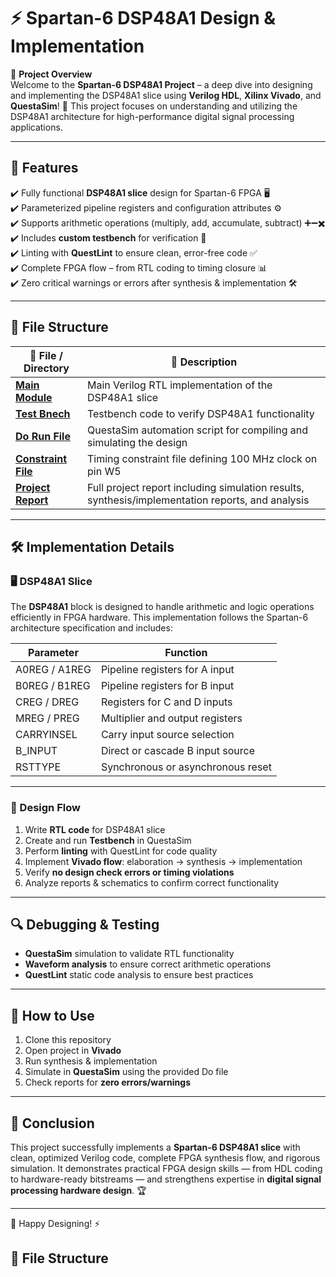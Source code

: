 # ⚡ Spartan-6 DSP48A1 Design & Implementation

📌 **Project Overview**  
Welcome to the **Spartan-6 DSP48A1 Project** – a deep dive into designing and implementing the DSP48A1 slice using **Verilog HDL**, **Xilinx Vivado**, and **QuestaSim**! 🚀 This project focuses on understanding and utilizing the DSP48A1 architecture for high-performance digital signal processing applications.

---

## 🎯 Features
✔️ Fully functional **DSP48A1 slice** design for Spartan-6 FPGA 🖥️  
✔️ Parameterized pipeline registers and configuration attributes ⚙️  
✔️ Supports arithmetic operations (multiply, add, accumulate, subtract) ➕➖✖️  
✔️ Includes **custom testbench** for verification 🧪  
✔️ Linting with **QuestLint** to ensure clean, error-free code ✅  
✔️ Complete FPGA flow – from RTL coding to timing closure 📊  
✔️ Zero critical warnings or errors after synthesis & implementation 🛠️  

---

## 📂 File Structure

| 📁 File / Directory              | 📜 Description |
|----------------------------------|----------------|
| [**Main Module**](https://github.com/ahmedbelal16/SPARTAN6---DSP48A1/blob/main/Project_1.v)       | Main Verilog RTL implementation of the DSP48A1 slice |
| [**Test Bnech**](https://github.com/ahmedbelal16/SPARTAN6---DSP48A1/blob/main/Project_1_tb.v)    | Testbench code to verify DSP48A1 functionality |
| [**Do Run File**](https://github.com/ahmedbelal16/SPARTAN6---DSP48A1/blob/main/run_Project_1.do)       | QuestaSim automation script for compiling and simulating the design |
| [**Constraint File**](https://github.com/ahmedbelal16/SPARTAN6---DSP48A1/blob/main/Constraints_Project_1.xdc)     | Timing constraint file defining 100 MHz clock on pin W5 |
| [**Project Report**](https://github.com/ahmedbelal16/SPARTAN6---DSP48A1/blob/main/SPATAN6_Report.pdf) | Full project report including simulation results, synthesis/implementation reports, and analysis |


---

## 🛠️ Implementation Details

### 🖥️ DSP48A1 Slice
The **DSP48A1** block is designed to handle arithmetic and logic operations efficiently in FPGA hardware. This implementation follows the Spartan-6 architecture specification and includes:  

| **Parameter**  | **Function** |
|----------------|--------------|
| A0REG / A1REG  | Pipeline registers for A input |
| B0REG / B1REG  | Pipeline registers for B input |
| CREG / DREG    | Registers for C and D inputs |
| MREG / PREG    | Multiplier and output registers |
| CARRYINSEL     | Carry input source selection |
| B_INPUT        | Direct or cascade B input source |
| RSTTYPE        | Synchronous or asynchronous reset |

---

### 📏 Design Flow
1. Write **RTL code** for DSP48A1 slice  
2. Create and run **Testbench** in QuestaSim  
3. Perform **linting** with QuestLint for code quality  
4. Implement **Vivado flow**: elaboration → synthesis → implementation  
5. Verify **no design check errors or timing violations**  
6. Analyze reports & schematics to confirm correct functionality  

---

## 🔍 Debugging & Testing
- **QuestaSim** simulation to validate RTL functionality  
- **Waveform analysis** to ensure correct arithmetic operations  
- **QuestLint** static code analysis to ensure best practices  

---

## 🚀 How to Use
1. Clone this repository  
2. Open project in **Vivado**  
3. Run synthesis & implementation  
4. Simulate in **QuestaSim** using the provided Do file  
5. Check reports for **zero errors/warnings**  

---

## 🎯 Conclusion
This project successfully implements a **Spartan-6 DSP48A1 slice** with clean, optimized Verilog code, complete FPGA synthesis flow, and rigorous simulation. It demonstrates practical FPGA design skills — from HDL coding to hardware-ready bitstreams — and strengthens expertise in **digital signal processing hardware design**. 🏆  

---

🔹 Happy Designing! ⚡
## 📂 File Structure

